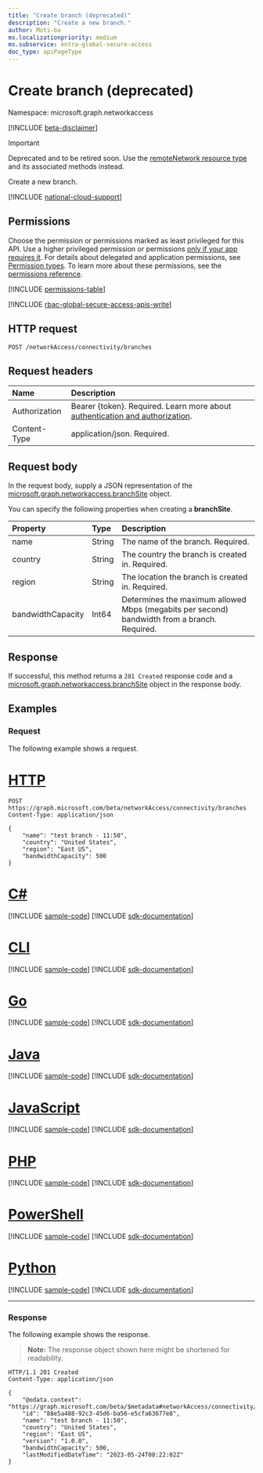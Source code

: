 ```yaml
---
title: "Create branch (deprecated)"
description: "Create a new branch."
author: Moti-ba
ms.localizationpriority: medium
ms.subservice: entra-global-secure-access
doc_type: apiPageType
---
```


# Create branch (deprecated)
Namespace: microsoft.graph.networkaccess

[!INCLUDE [beta-disclaimer](../../includes/beta-disclaimer.md)]

> [!IMPORTANT]
> Deprecated and to be retired soon. Use the [remoteNetwork resource type](../resources/networkaccess-remotenetwork.md) and its associated methods instead.

Create a new branch.

[!INCLUDE [national-cloud-support](../../includes/global-only.md)]

## Permissions
Choose the permission or permissions marked as least privileged for this API. Use a higher privileged permission or permissions [only if your app requires it](/graph/permissions-overview#best-practices-for-using-microsoft-graph-permissions). For details about delegated and application permissions, see [Permission types](/graph/permissions-overview#permission-types). To learn more about these permissions, see the [permissions reference](/graph/permissions-reference).

<!-- { "blockType": "permissions", "name": "networkaccess_connectivity_post_branches" } -->
[!INCLUDE [permissions-table](../includes/permissions/networkaccess-connectivity-post-branches-permissions.md)]

[!INCLUDE [rbac-global-secure-access-apis-write](../includes/rbac-for-apis/rbac-global-secure-access-apis-write.md)]

## HTTP request

<!-- {
  "blockType": "ignored"
}
-->
``` http
POST /networkAccess/connectivity/branches
```

## Request headers
|Name|Description|
|:---|:---|
|Authorization|Bearer {token}. Required. Learn more about [authentication and authorization](/graph/auth/auth-concepts).|
|Content-Type|application/json. Required.|

## Request body
In the request body, supply a JSON representation of the [microsoft.graph.networkaccess.branchSite](../resources/networkaccess-branchsite.md) object.

You can specify the following properties when creating a **branchSite**.

|Property|Type|Description|
|:---|:---|:---|
|name|String|The name of the branch.  Required.|
|country|String|The country the branch is created in. Required.|
|region|String|The location the branch is created in. Required.|
|bandwidthCapacity|Int64|Determines the maximum allowed Mbps (megabits per second) bandwidth from a branch. Required.|



## Response

If successful, this method returns a `201 Created` response code and a [microsoft.graph.networkaccess.branchSite](../resources/networkaccess-branchsite.md) object in the response body.

## Examples

### Request
The following example shows a request.
# [HTTP](#tab/http)
<!-- {
  "blockType": "request",
  "name": "create_branchsite_from_"
}
-->
``` http
POST https://graph.microsoft.com/beta/networkAccess/connectivity/branches
Content-Type: application/json

{
    "name": "test branch - 11:50",
    "country": "United States",
    "region": "East US",
    "bandwidthCapacity": 500
}
```

# [C#](#tab/csharp)
[!INCLUDE [sample-code](../includes/snippets/csharp/create-branchsite-from--csharp-snippets.md)]
[!INCLUDE [sdk-documentation](../includes/snippets/snippets-sdk-documentation-link.md)]

# [CLI](#tab/cli)
[!INCLUDE [sample-code](../includes/snippets/cli/create-branchsite-from--cli-snippets.md)]
[!INCLUDE [sdk-documentation](../includes/snippets/snippets-sdk-documentation-link.md)]

# [Go](#tab/go)
[!INCLUDE [sample-code](../includes/snippets/go/create-branchsite-from--go-snippets.md)]
[!INCLUDE [sdk-documentation](../includes/snippets/snippets-sdk-documentation-link.md)]

# [Java](#tab/java)
[!INCLUDE [sample-code](../includes/snippets/java/create-branchsite-from--java-snippets.md)]
[!INCLUDE [sdk-documentation](../includes/snippets/snippets-sdk-documentation-link.md)]

# [JavaScript](#tab/javascript)
[!INCLUDE [sample-code](../includes/snippets/javascript/create-branchsite-from--javascript-snippets.md)]
[!INCLUDE [sdk-documentation](../includes/snippets/snippets-sdk-documentation-link.md)]

# [PHP](#tab/php)
[!INCLUDE [sample-code](../includes/snippets/php/create-branchsite-from--php-snippets.md)]
[!INCLUDE [sdk-documentation](../includes/snippets/snippets-sdk-documentation-link.md)]

# [PowerShell](#tab/powershell)
[!INCLUDE [sample-code](../includes/snippets/powershell/create-branchsite-from--powershell-snippets.md)]
[!INCLUDE [sdk-documentation](../includes/snippets/snippets-sdk-documentation-link.md)]

# [Python](#tab/python)
[!INCLUDE [sample-code](../includes/snippets/python/create-branchsite-from--python-snippets.md)]
[!INCLUDE [sdk-documentation](../includes/snippets/snippets-sdk-documentation-link.md)]

---

### Response
The following example shows the response.
>**Note:** The response object shown here might be shortened for readability.
<!-- {
  "blockType": "response",
  "truncated": true,
  "@odata.type": "microsoft.graph.networkaccess.branchSite"
}
-->
``` http
HTTP/1.1 201 Created
Content-Type: application/json

{
    "@odata.context": "https://graph.microsoft.com/beta/$metadata#networkAccess/connectivity/branches/$entity",
    "id": "88e5a488-92c3-45d6-ba56-e5cfa63677e8",
    "name": "test branch - 11:50",
    "country": "United States",
    "region": "East US",
    "version": "1.0.0",
    "bandwidthCapacity": 500,
    "lastModifiedDateTime": "2023-05-24T08:22:02Z"
}
```


